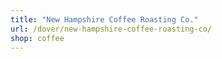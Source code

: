 ```yaml
---
title: "New Hampshire Coffee Roasting Co."
url: /dover/new-hampshire-coffee-roasting-co/
shop: coffee
---
```

